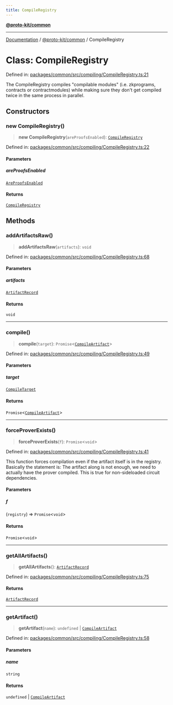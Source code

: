 ```yaml
---
title: CompileRegistry
---
```


[**@proto-kit/common**](../README.md)

***

[Documentation](../../../README.md) / [@proto-kit/common](../README.md) / CompileRegistry

# Class: CompileRegistry

Defined in: [packages/common/src/compiling/CompileRegistry.ts:21](https://github.com/proto-kit/framework/blob/b953c754e500c62f01fbbd6d09adfb2f5577269d/packages/common/src/compiling/CompileRegistry.ts#L21)

The CompileRegistry compiles "compilable modules"
(i.e. zkprograms, contracts or contractmodules)
while making sure they don't get compiled twice in the same process in parallel.

## Constructors

### new CompileRegistry()

> **new CompileRegistry**(`areProofsEnabled`): [`CompileRegistry`](CompileRegistry.md)

Defined in: [packages/common/src/compiling/CompileRegistry.ts:22](https://github.com/proto-kit/framework/blob/b953c754e500c62f01fbbd6d09adfb2f5577269d/packages/common/src/compiling/CompileRegistry.ts#L22)

#### Parameters

##### areProofsEnabled

[`AreProofsEnabled`](../interfaces/AreProofsEnabled.md)

#### Returns

[`CompileRegistry`](CompileRegistry.md)

## Methods

### addArtifactsRaw()

> **addArtifactsRaw**(`artifacts`): `void`

Defined in: [packages/common/src/compiling/CompileRegistry.ts:68](https://github.com/proto-kit/framework/blob/b953c754e500c62f01fbbd6d09adfb2f5577269d/packages/common/src/compiling/CompileRegistry.ts#L68)

#### Parameters

##### artifacts

[`ArtifactRecord`](../type-aliases/ArtifactRecord.md)

#### Returns

`void`

***

### compile()

> **compile**(`target`): `Promise`\<[`CompileArtifact`](../interfaces/CompileArtifact.md)\>

Defined in: [packages/common/src/compiling/CompileRegistry.ts:49](https://github.com/proto-kit/framework/blob/b953c754e500c62f01fbbd6d09adfb2f5577269d/packages/common/src/compiling/CompileRegistry.ts#L49)

#### Parameters

##### target

[`CompileTarget`](../type-aliases/CompileTarget.md)

#### Returns

`Promise`\<[`CompileArtifact`](../interfaces/CompileArtifact.md)\>

***

### forceProverExists()

> **forceProverExists**(`f`): `Promise`\<`void`\>

Defined in: [packages/common/src/compiling/CompileRegistry.ts:41](https://github.com/proto-kit/framework/blob/b953c754e500c62f01fbbd6d09adfb2f5577269d/packages/common/src/compiling/CompileRegistry.ts#L41)

This function forces compilation even if the artifact itself is in the registry.
Basically the statement is: The artifact along is not enough, we need to
actually have the prover compiled.
This is true for non-sideloaded circuit dependencies.

#### Parameters

##### f

(`registry`) => `Promise`\<`void`\>

#### Returns

`Promise`\<`void`\>

***

### getAllArtifacts()

> **getAllArtifacts**(): [`ArtifactRecord`](../type-aliases/ArtifactRecord.md)

Defined in: [packages/common/src/compiling/CompileRegistry.ts:75](https://github.com/proto-kit/framework/blob/b953c754e500c62f01fbbd6d09adfb2f5577269d/packages/common/src/compiling/CompileRegistry.ts#L75)

#### Returns

[`ArtifactRecord`](../type-aliases/ArtifactRecord.md)

***

### getArtifact()

> **getArtifact**(`name`): `undefined` \| [`CompileArtifact`](../interfaces/CompileArtifact.md)

Defined in: [packages/common/src/compiling/CompileRegistry.ts:58](https://github.com/proto-kit/framework/blob/b953c754e500c62f01fbbd6d09adfb2f5577269d/packages/common/src/compiling/CompileRegistry.ts#L58)

#### Parameters

##### name

`string`

#### Returns

`undefined` \| [`CompileArtifact`](../interfaces/CompileArtifact.md)
